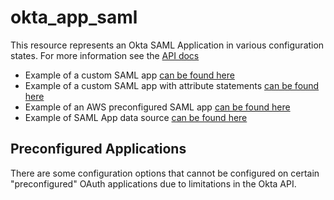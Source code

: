 # okta_app_saml

This resource represents an Okta SAML Application in various configuration states. For more information see the [API docs](https://developer.okta.com/docs/api/resources/apps#add-custom-saml-application)

- Example of a custom SAML app [can be found here](./custom_saml_app.tf)
- Example of a custom SAML app with attribute statements [can be found here](./custom_saml_app_all_fields.tf)
- Example of an AWS preconfigured SAML app [can be found here](./saml_app_with_groups_and_users.tf)
- Example of SAML App data source [can be found here](./datasource.tf)

## Preconfigured Applications

There are some configuration options that cannot be configured on certain "preconfigured" OAuth applications due to limitations in the Okta API.
